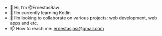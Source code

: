 - 👋 Hi, I’m @ErnestasRaw
- 🌱 I’m currently learning Kotlin
- 💞️ I’m looking to collaborate on various projects: web development, web apps and etc.
- 📫 How to reach me: ernestasjasi@gmail.com

<!---
ErnestasRaw/ErnestasRaw is a ✨ special ✨ repository because its `README.md` (this file) appears on your GitHub profile.
You can click the Preview link to take a look at your changes.
--->
